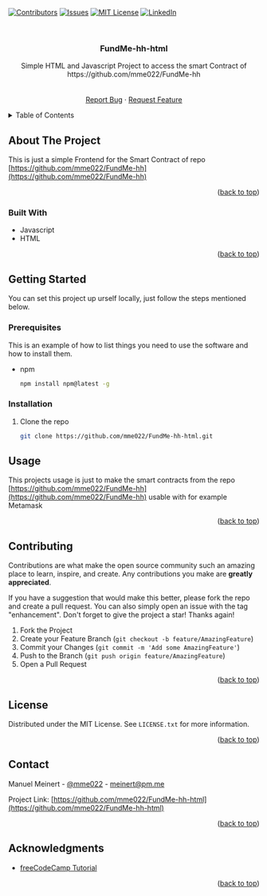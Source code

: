 <div id="top"></div>
<!--
*** Thanks for checking out the Best-README-Template. If you have a suggestion
*** that would make this better, please fork the repo and create a pull request
*** or simply open an issue with the tag "enhancement".
*** Don't forget to give the project a star!
*** Thanks again! Now go create something AMAZING! :D
-->

<!-- PROJECT SHIELDS -->
<!--
*** I'm using markdown "reference style" links for readability.
*** Reference links are enclosed in brackets [ ] instead of parentheses ( ).
*** See the bottom of this document for the declaration of the reference variables
*** for contributors-url, forks-url, etc. This is an optional, concise syntax you may use.
*** https://www.markdownguide.org/basic-syntax/#reference-style-links
-->

[![Contributors][contributors-shield]][contributors-url]
[![Issues][issues-shield]][issues-url]
[![MIT License][license-shield]][license-url]
[![LinkedIn][linkedin-shield]][linkedin-url]

<!--[![Forks][forks-shield]][forks-url]-->
<!--[![Stargazers][stars-shield]][stars-url]-->

<!-- PROJECT LOGO -->
<br />
<div align="center">
<h3 align="center">FundMe-hh-html</h3>

  <p align="center">
    Simple HTML and Javascript Project to access the smart Contract of https://github.com/mme022/FundMe-hh
    <br />
    <br />
    <br />
    <!--<a href="https://github.com/mme022/FundMe-hh-html">View Demo</a>
    ·-->
    <a href="https://github.com/mme022/FundMe-hh-html/issues">Report Bug</a>
    ·
    <a href="https://github.com/mme022/FundMe-hh-html/issues">Request Feature</a>
  </p>
</div>

<!-- TABLE OF CONTENTS -->
<details>
  <summary>Table of Contents</summary>
  <ol>
    <li>
      <a href="#about-the-project">About The Project</a>
      <ul>
        <li><a href="#built-with">Built With</a></li>
      </ul>
    </li>
    <li>
      <a href="#getting-started">Getting Started</a>
      <ul>
        <li><a href="#prerequisites">Prerequisites</a></li>
        <li><a href="#installation">Installation</a></li>
      </ul>
    </li>
    <li><a href="#usage">Usage</a></li>
    <!--<li><a href="#roadmap">Roadmap</a></li>
    <li><a href="#contributing">Contributing</a></li>-->
    <li><a href="#license">License</a></li>
    <li><a href="#contact">Contact</a></li>
    <li><a href="#acknowledgments">Acknowledgments</a></li>
  </ol>
</details>

<!-- ABOUT THE PROJECT -->

## About The Project

This is just a simple Frontend for the Smart Contract of repo [https://github.com/mme022/FundMe-hh](https://github.com/mme022/FundMe-hh)

<p align="right">(<a href="#top">back to top</a>)</p>

### Built With

- Javascript
- HTML

<p align="right">(<a href="#top">back to top</a>)</p>

<!-- GETTING STARTED -->

## Getting Started

You can set this project up urself locally, just follow the steps mentioned below.

### Prerequisites

This is an example of how to list things you need to use the software and how to install them.

- npm
  ```sh
  npm install npm@latest -g
  ```

### Installation

1. Clone the repo
   ```sh
   git clone https://github.com/mme022/FundMe-hh-html.git
   ```

<!-- USAGE EXAMPLES -->

## Usage

This projects usage is just to make the smart contracts from the repo [https://github.com/mme022/FundMe-hh](https://github.com/mme022/FundMe-hh) usable with for example Metamask

<p align="right">(<a href="#top">back to top</a>)</p>

<!-- ROADMAP -->

<!--## Roadmap

- [ ] Feature 1
- [ ] Feature 2
- [ ] Feature 3
  - [ ] Nested Feature

See the [open issues](https://github.com/mme022/FundMe-hh-html) for a full list of proposed features (and known issues).

<p align="right">(<a href="#top">back to top</a>)</p>-->

<!-- CONTRIBUTING -->

## Contributing

Contributions are what make the open source community such an amazing place to learn, inspire, and create. Any contributions you make are **greatly appreciated**.

If you have a suggestion that would make this better, please fork the repo and create a pull request. You can also simply open an issue with the tag "enhancement".
Don't forget to give the project a star! Thanks again!

1. Fork the Project
2. Create your Feature Branch (`git checkout -b feature/AmazingFeature`)
3. Commit your Changes (`git commit -m 'Add some AmazingFeature'`)
4. Push to the Branch (`git push origin feature/AmazingFeature`)
5. Open a Pull Request

<p align="right">(<a href="#top">back to top</a>)</p>

<!-- LICENSE -->

## License

Distributed under the MIT License. See `LICENSE.txt` for more information.

<p align="right">(<a href="#top">back to top</a>)</p>

<!-- CONTACT -->

## Contact

Manuel Meinert - [@mme022](https://twitter.com/mme022) - meinert@pm.me

Project Link: [https://github.com/mme022/FundMe-hh-html](https://github.com/mme022/FundMe-hh-html)

<p align="right">(<a href="#top">back to top</a>)</p>

<!-- ACKNOWLEDGMENTS -->

## Acknowledgments

- [freeCodeCamp Tutorial](https://github.com/smartcontractkit/full-blockchain-solidity-course-js)

<p align="right">(<a href="#top">back to top</a>)</p>

<!-- MARKDOWN LINKS & IMAGES -->
<!-- https://www.markdownguide.org/basic-syntax/#reference-style-links -->

[contributors-shield]: https://img.shields.io/github/contributors/mme022/FundMe-hh-html.svg?style=for-the-badge
[contributors-url]: https://github.com/mme022/FundMe-hh-html/graphs/contributors
[forks-shield]: https://img.shields.io/github/forks/mme022/FundMe-hh-html.svg?style=for-the-badge
[forks-url]: https://github.com/mme022/FundMe-hh-html/network/members
[stars-shield]: https://img.shields.io/github/stars/mme022/FundMe-hh-html.svg?style=for-the-badge
[stars-url]: https://github.com/mme022/FundMe-hh-html/stargazers
[issues-shield]: https://img.shields.io/github/issues/mme022/FundMe-hh-html.svg?style=for-the-badge
[issues-url]: https://github.com/mme022/FundMe-hh-html/issues
[license-shield]: https://img.shields.io/github/license/mme022/FundMe-hh-html.svg?style=for-the-badge
[license-url]: https://github.com/mme022/FundMe-hh-html/blob/master/LICENSE.txt
[linkedin-shield]: https://img.shields.io/badge/-LinkedIn-black.svg?style=for-the-badge&logo=linkedin&colorB=555
[linkedin-url]: https://linkedin.com/in/manuel-meinert
